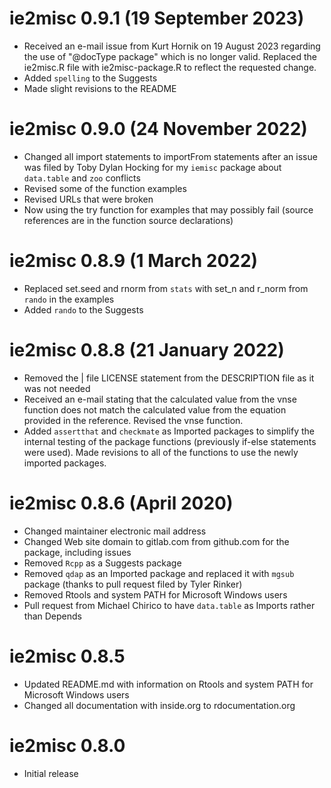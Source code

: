 ﻿# ie2misc 0.9.1 (19 September 2023)

* Received an e-mail issue from Kurt Hornik on 19 August 2023 regarding the use of "@docType package" which is no longer valid. Replaced the ie2misc.R file with ie2misc-package.R to reflect the requested change.
* Added `spelling` to the Suggests
* Made slight revisions to the README


# ie2misc 0.9.0 (24 November 2022)

* Changed all import statements to importFrom statements after an issue was filed by Toby Dylan Hocking for my `iemisc` package about `data.table` and `zoo` conflicts
* Revised some of the function examples
* Revised URLs that were broken
* Now using the try function for examples that may possibly fail (source references are in the function source declarations)


# ie2misc 0.8.9 (1 March 2022)

* Replaced set.seed and rnorm from `stats` with set_n and r_norm from `rando` in the examples
* Added `rando` to the Suggests


# ie2misc 0.8.8 (21 January 2022)

* Removed the | file LICENSE statement from the DESCRIPTION file as it was not needed
* Received an e-mail stating that the calculated value from the vnse function does not match the calculated value from the equation provided in the reference. Revised the vnse function.
* Added `assertthat` and `checkmate` as Imported packages to simplify the internal testing of the package functions (previously if-else statements were used). Made revisions to all of the functions to use the newly imported packages.


# ie2misc 0.8.6 (April 2020)

* Changed maintainer electronic mail address
* Changed Web site domain to gitlab.com from github.com for the package, including issues
* Removed `Rcpp` as a Suggests package
* Removed `qdap` as an Imported package and replaced it with `mgsub` package (thanks to pull request filed by Tyler Rinker)
* Removed Rtools and system PATH for Microsoft Windows users
* Pull request from Michael Chirico to have `data.table` as Imports rather than Depends


# ie2misc 0.8.5

* Updated README.md with information on Rtools and system PATH for Microsoft Windows users
* Changed all documentation with inside.org to rdocumentation.org


# ie2misc 0.8.0

* Initial release
